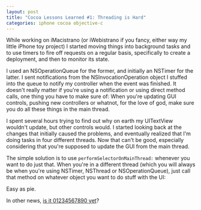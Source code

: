 ```yaml
---
layout: post
title: "Cocoa Lessons Learned #1: Threading is Hard"
categories: iphone cocoa objective-c
---
```

While working on iMacistrano (or iWebistrano if you fancy, either way my little iPhone toy project) I started moving things into background tasks and to use timers to fire off requests on a regular basis, specifically to create a deployment, and then to monitor its state.

I used an NSOperationQueue for the former, and initially an NSTimer for the latter. I sent notifications from the NSInvocationOperation object I stuffed into the queue to notify my controller when the event was finished. It doesn't really matter if you're using a notification or using direct method calls, one thing you have to make sure of: When you're updating GUI controls, pushing new controllers or whatnot, for the love of god, make sure you do all these things in the main thread.

I spent several hours trying to find out why on earth my UITextView wouldn't update, but other controls would. I started looking back at the changes that initially caused the problems, and eventually realized that I'm doing tasks in four different threads. Now that can't be good, especially considering that you're supposed to update the GUI from the main thread.

The simple solution is to use `performSelectorOnMainThread:` whenever you want to do just that. When you're in a different thread (which you will always be when you're using NSTimer, NSThread or NSOperationQueue), just call that method on whatever object you want to do stuff with the UI:

<script src="http://gist.github.com/63837.js"></script>

Easy as pie.

In other news, [is it 01234567890 yet](http://isit1234567890yet.com)?
